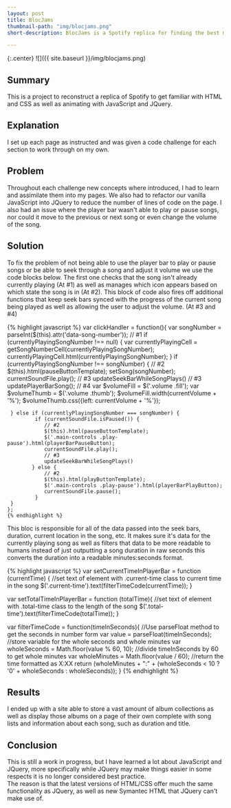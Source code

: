 ```yaml
---
layout: post
title: BlocJams
thumbnail-path: "img/blocjams.png"
short-description: BlocJams is a Spotify replica for finding the best music and listening to it online.

---
```


{:.center}
![]({{ site.baseurl }}/img/blocjams.png)

## Summary

This is a project to reconstruct a replica of Spotify to get familiar with HTML and CSS as well as animating with JavaScript and JQuery.

## Explanation

I set up each page as instructed and was given a code challenge for each section to work through on my own.

## Problem

Throughout each challenge new concepts where introduced, I had to learn and assimilate them into my pages.  We also had to refactor our vanilla JavaScript into JQuery to reduce the number of lines of code on the page.  I also had an issue where the player bar wasn't able to play or pause songs, nor could it move to the previous or next song or even change the volume of the song.  

## Solution

To fix the problem of not being able to use the player bar to play or pause songs or be able to seek through a song and adjust it volume we use the code blocks below. The first one checks that the song isn't already currently playing (At #1) as well as manages which icon appears based on which state the song is in (At #2).  This block of code also fires off additional functions that keep seek bars synced with the progress of the current song being played as well as allowing the user to adjust the volume. (At #3 and #4)

{% highlight javascript %}
var clickHandler = function(){
       var songNumber = parseInt($(this).attr('data-song-number'));
       // #1
       if (currentlyPlayingSongNumber !== null) {
       var currentlyPlayingCell = getSongNumberCell(currentlyPlayingSongNumber);
       currentlyPlayingCell.html(currentlyPlayingSongNumber);
     }
       if (currentlyPlayingSongNumber !== songNumber) {
       // #2
       $(this).html(pauseButtonTemplate);
       setSong(songNumber);
       currentSoundFile.play();
       // #3
       updateSeekBarWhileSongPlays()
       // #3
       updatePlayerBarSong();
       // #4
       var $volumeFill = $('.volume .fill');
       var $volumeThumb = $('.volume .thumb');
       $volumeFill.width(currentVolume + '%');
       $volumeThumb.css({left: currentVolume + '%'});

     } else if (currentlyPlayingSongNumber === songNumber) {
             if (currentSoundFile.isPaused()) {
                // #2
                $(this).html(pauseButtonTemplate);
                $('.main-controls .play-pause').html(playerBarPauseButton);
                currentSoundFile.play();
                // #3
                updateSeekBarWhileSongPlays()
            } else {
                // #2
                $(this).html(playButtonTemplate);
                $('.main-controls .play-pause').html(playerBarPlayButton);
                currentSoundFile.pause();
             }
     }
    };
    {% endhighlight %}

This bloc is responsible for all of the data passed into the seek bars, duration, current location in the song, etc.  It makes sure it's data for the currently playing song as well as filters that data to be more readable to humans instead of just outputting a song duration in raw seconds this converts the duration into a readable minutes:seconds format.

{% highlight javascript %}
var setCurrentTimeInPlayerBar = function (currentTime) {
    //set text of element with .current-time class to current time in the song
    $('.current-time').text(filterTimeCode(currentTime));
  }

  var setTotalTimeInPlayerBar = function (totalTime){
    //set text of element with .total-time class to the length of the song
    $('.total-time').text(filterTimeCode(totalTime));
  }

  var filterTimeCode = function(timeInSeconds){
    //Use parseFloat method to get the seconds in number form
    var value = parseFloat(timeInSeconds);
    //store variable for the whole seconds and whole minutes
    var wholeSeconds = Math.floor(value % 60, 10);
    //divide timeInSeconds by 60 to get whole minutes
    var wholeMinutes = Math.floor(value / 60);
    //return the time formatted as X:XX
    return (wholeMinutes + ":" + (wholeSeconds < 10 ? '0' + wholeSeconds : wholeSeconds));
  }
  {% endhighlight %}

## Results

I ended up with a site able to store a vast amount of album collections as well as display those albums on a page of their own complete with song lists and information about each song, such as duration and title.

## Conclusion

This is still a work in progress, but I have learned a lot about JavaScript and JQuery, more specifically while JQuery may make things easier in some respects it is no longer considered best practice.  
The reason is that the latest versions of HTML/CSS offer much the same functionality as JQuery, as well as new Symantec HTML that JQuery can't make use of.
